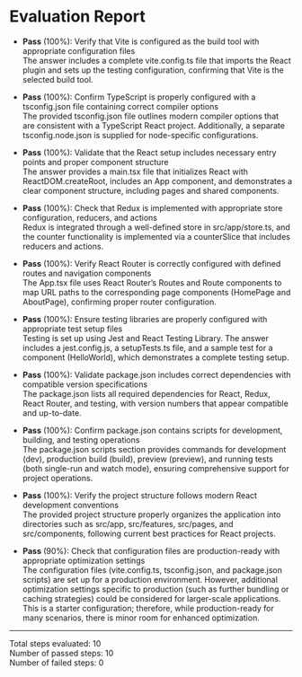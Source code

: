 # Evaluation Report

- **Pass** (100%): Verify that Vite is configured as the build tool with appropriate configuration files  
  The answer includes a complete vite.config.ts file that imports the React plugin and sets up the testing configuration, confirming that Vite is the selected build tool.

- **Pass** (100%): Confirm TypeScript is properly configured with a tsconfig.json file containing correct compiler options  
  The provided tsconfig.json file outlines modern compiler options that are consistent with a TypeScript React project. Additionally, a separate tsconfig.node.json is supplied for node-specific configurations.

- **Pass** (100%): Validate that the React setup includes necessary entry points and proper component structure  
  The answer provides a main.tsx file that initializes React with ReactDOM.createRoot, includes an App component, and demonstrates a clear component structure, including pages and shared components.

- **Pass** (100%): Check that Redux is implemented with appropriate store configuration, reducers, and actions  
  Redux is integrated through a well-defined store in src/app/store.ts, and the counter functionality is implemented via a counterSlice that includes reducers and actions.

- **Pass** (100%): Verify React Router is correctly configured with defined routes and navigation components  
  The App.tsx file uses React Router’s Routes and Route components to map URL paths to the corresponding page components (HomePage and AboutPage), confirming proper router configuration.

- **Pass** (100%): Ensure testing libraries are properly configured with appropriate test setup files  
  Testing is set up using Jest and React Testing Library. The answer includes a jest.config.js, a setupTests.ts file, and a sample test for a component (HelloWorld), which demonstrates a complete testing setup.

- **Pass** (100%): Validate package.json includes correct dependencies with compatible version specifications  
  The package.json lists all required dependencies for React, Redux, React Router, and testing, with version numbers that appear compatible and up-to-date.

- **Pass** (100%): Confirm package.json contains scripts for development, building, and testing operations  
  The package.json scripts section provides commands for development (dev), production build (build), preview (preview), and running tests (both single-run and watch mode), ensuring comprehensive support for project operations.

- **Pass** (100%): Verify the project structure follows modern React development conventions  
  The provided project structure properly organizes the application into directories such as src/app, src/features, src/pages, and src/components, following current best practices for React projects.

- **Pass** (90%): Check that configuration files are production-ready with appropriate optimization settings  
  The configuration files (vite.config.ts, tsconfig.json, and package.json scripts) are set up for a production environment. However, additional optimization settings specific to production (such as further bundling or caching strategies) could be considered for larger-scale applications. This is a starter configuration; therefore, while production-ready for many scenarios, there is minor room for enhanced optimization.

---

Total steps evaluated: 10  
Number of passed steps: 10  
Number of failed steps: 0